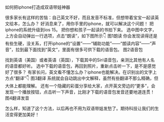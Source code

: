 如何把iphone打造成双语带娃神器

很多家长有这样的苦恼：自己英文不好，而且发音不标准，但想带着宝宝一起读英文绘本，怎么办？
好消息来了，用你手里的iphone，就可以解决这个问题！
把iphone的系统升级到ios 15。
把你想和孩子一起读的书拍下来。
选中图中文字，上方会自动弹出一行选项，点击“朗读”，如下图所示👇
图1朗读
你会发现读得还是有些生硬，没关系，打开iphone的“设置”——“辅助功能”——“朗读内容”——“声音”，拉到最下面找到“英文”，里面有很多可供下载的语音包。
图2语音包

找到英语（美国）或者英语（英国），下载其中的Siri语音包，亲测比其他有人名的语音都好听。
选中下载的语音包，再回到照片，重新点击听一下，是不是感觉好了很多？
有家长问，英文看不懂怎么办？iphone也能解决。在识别出的文字上方点“翻译”👇
图3翻译
系统就会自动跳出中文解释，虽然有些翻译不那么精确，但大体上都能理解。
还有一个隐藏的彩蛋分享给大家，点开英文旁边的“更多”，会发现一个播放按钮，点击听一下声音，比刚才下载的语音包发音还要地道连贯！
图4翻译发音

怎么样，知道了这个方法，以后再也不用为双语带娃发愁了。期待科技让我们的生活变得更加美好！



